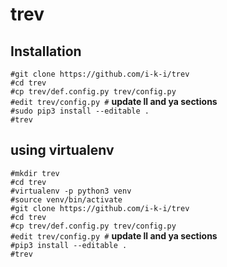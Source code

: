 # trev

## Installation

`#git clone https://github.com/i-k-i/trev`  
`#cd trev`  
`#cp trev/def.config.py trev/config.py`  
`#edit trev/config.py #` __update ll and ya sections__  
`#sudo pip3 install --editable .`  
`#trev`  


## using virtualenv

`#mkdir trev`  
`#cd trev`  
`#virtualenv -p python3 venv`  
`#source venv/bin/activate`  
`#git clone https://github.com/i-k-i/trev`  
`#cd trev`  
`#cp trev/def.config.py trev/config.py`  
`#edit trev/config.py #` __update ll and ya sections__  
`#pip3 install --editable .`  
`#trev`  

